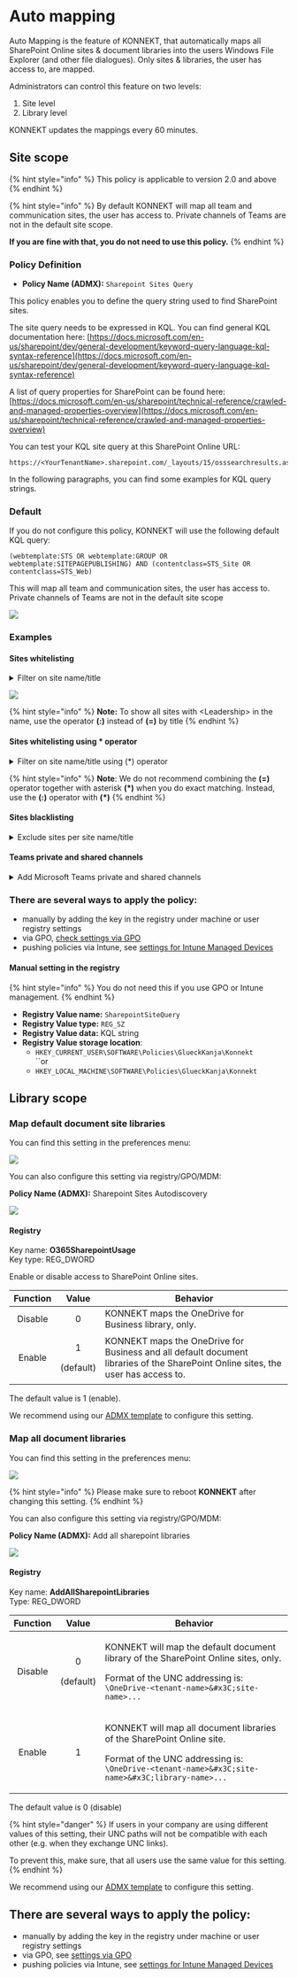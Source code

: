 # Auto mapping

Auto Mapping is the feature of KONNEKT, that automatically maps all SharePoint Online sites & document libraries into the users Windows File Explorer (and other file dialogues). Only sites & libraries, the user has access to, are mapped.

Administrators can control this feature on two levels:

1. Site level
2. Library level

KONNEKT updates the mappings every 60 minutes.

## Site scope

{% hint style="info" %}
This policy is applicable to version 2.0 and above
{% endhint %}

{% hint style="info" %}
By default KONNEKT will map all team and communication sites, the user has access to. Private channels of Teams are not in the default site scope.

**If you are fine with that, you do not need to use this policy.**
{% endhint %}

### **Policy** Definition

* **Policy Name (ADMX):** `Sharepoint Sites Query`

This policy enables you to define the query string used to find SharePoint sites.

The site query needs to be expressed in KQL. You can find general KQL documentation here: [https://docs.microsoft.com/en-us/sharepoint/dev/general-development/keyword-query-language-kql-syntax-reference](https://docs.microsoft.com/en-us/sharepoint/dev/general-development/keyword-query-language-kql-syntax-reference)

A list of query properties for SharePoint can be found here: [https://docs.microsoft.com/en-us/sharepoint/technical-reference/crawled-and-managed-properties-overview](https://docs.microsoft.com/en-us/sharepoint/technical-reference/crawled-and-managed-properties-overview)

You can test your KQL site query at this SharePoint Online URL:

```
https://<YourTenantName>.sharepoint.com/_layouts/15/osssearchresults.aspx
```

In the following paragraphs, you can find some examples for KQL query strings.

### Default

If you do not configure this policy, KONNEKT will use the following default KQL query:

```
(webtemplate:STS OR webtemplate:GROUP OR webtemplate:SITEPAGEPUBLISHING) AND (contentclass=STS_Site OR contentclass=STS_Web)
```

This will map all team and communication sites, the user has access to. Private channels of Teams are not in the default site scope

![](<../../.gitbook/assets/sharepoint site query policy.png>)

### Examples

#### Sites whitelisting

<details>

<summary>Filter on site name/title</summary>

`Title="<MySiteName>"`

**Query String** to map only the sites "Give" and "Leadership"

```
(webtemplate:STS OR webtemplate:GROUP OR webtemplate:SITEPAGEPUBLISHING) AND (contentclass=STS_Site OR contentclass=STS_Web) AND (title="Give" OR title="Leadership")
```

**Note:** restarting KONNEKT is required to apply the policy

</details>

![](../../.gitbook/assets/KONNEKTQueryPolicy.png)

{% hint style="info" %}
**Note:** To show all sites with \<Leadership> in the name, use the operator **(:)** instead of **(=)** by title
{% endhint %}

#### Sites whitelisting using \* operator

<details>

<summary>Filter on site name/title using (*) operator</summary>

Show all sites has a word starting with Con `title:<"Con*">`

**Query string**

```
(webtemplate:STS OR webtemplate:GROUP OR webtemplate:SITEPAGEPUBLISHING) AND (contentclass=STS_Site OR contentclass=STS_Web) AND (title:"Con*")
```

</details>

{% hint style="info" %}
**Note**: We do not recommend combining the **(=)** operator together with asterisk **(\*)** when you do exact matching. Instead, use the **(:)** operator with **(\*)**
{% endhint %}

#### Sites blacklisting

<details>

<summary>Exclude sites per site name/title</summary>

Map all sites and libraries except specific sites (and their libraries)

**Query string** to exclude **** `<Site01>` **** and **** `<Site02>`

```
(webtemplate:STS OR webtemplate:GROUP OR webtemplate:SITEPAGEPUBLISHING) AND (NOT (sitetitle:"Site01" OR sitetitle:"Site02"))
```

**Note:** restarting KONNEKT is required to apply the policy

</details>

#### Teams private and shared channels

<details>

<summary>Add Microsoft Teams private and shared channels</summary>

Map all **** SP **** sites, Teams private channels and Teams shared channels&#x20;

By adding `webtemplate:TEAMCHANNEL` to the query

**Query string**

```
(webtemplate:STS OR webtemplate:GROUP OR webtemplate:SITEPAGEPUBLISHING OR webtemplate:TEAMCHANNEL) AND (contentclass=STS_Site OR contentclass=STS_Web)
```

**Note:** restarting KONNEKT is required to apply the policy

</details>

### **There are several ways to apply the policy:**

* manually by adding the key in the registry under machine or user registry settings
* via GPO, [check settings via GPO](../management-options/settings-via-gpo.md)
* pushing policies via Intune, see [settings for Intune Managed Devices](../management-options/setting-for-intune-managed-devices/intune-mappings.md#sharepoint-site-query)

#### **Manual setting in the registry**

{% hint style="info" %}
You do not need this if you use GPO or Intune management.
{% endhint %}

* **Registry Value name:** `SharepointSiteQuery`
* **Registry Value type:** `REG_SZ`
* **Registry Value data:** KQL string
* **Registry Value storage location**:
  * `HKEY_CURRENT_USER\SOFTWARE\Policies\GlueckKanja\Konnekt`\
    ``or
  * `HKEY_LOCAL_MACHINE\SOFTWARE\Policies\GlueckKanja\Konnekt`

## Library scope

### Map default document site libraries

You can find this setting in the preferences menu:

![](<../../.gitbook/assets/2022-08-02 16\_26\_17-Window.png>)

You can also configure this setting via registry/GPO/MDM:

**Policy Name (ADMX):** Sharepoint Sites Autodiscovery

![](<../../.gitbook/assets/2022-08-16 15\_15\_20-LabServer ‎- Remotedesktop.png>)

#### Registry

Key name: **O365SharepointUsage**\
Key type: REG\_DWORD

Enable or disable access to SharePoint Online sites.

| Function |           Value          | Behavior                                                                                                                          |
| :------: | :----------------------: | --------------------------------------------------------------------------------------------------------------------------------- |
|  Disable |             0            | KONNEKT maps the OneDrive for Business library, only.                                                                             |
|  Enable  | <p>1</p><p>(default)</p> | KONNEKT maps the OneDrive for Business and all default document libraries of the SharePoint Online sites, the user has access to. |

The default value is 1 (enable).

We recommend using our [ADMX template](../management-options/settings-via-gpo.md#admx-file) to configure this setting.

### Map all document libraries

You can find this setting in the preferences menu:

![](<../../.gitbook/assets/2022-08-02 16\_26\_54-Window.png>)

{% hint style="info" %}
Please make sure to reboot **KONNEKT** after changing this setting.
{% endhint %}

You can also configure this setting via registry/GPO/MDM:

**Policy Name (ADMX):** Add all sharepoint libraries

![](<../../.gitbook/assets/2022-08-16 15\_22\_33-LabServer ‎- Remotedesktop.png>)

#### Registry

Key name: **AddAllSharepointLibraries**\
Type: REG\_DWORD

| Function |           Value          | Behavior                                                                                                                                                                                                     |
| :------: | :----------------------: | ------------------------------------------------------------------------------------------------------------------------------------------------------------------------------------------------------------ |
|  Disable | <p>0</p><p>(default)</p> | <p>KONNEKT will map the default document library of the SharePoint Online sites, only.</p><p>Format of the UNC addressing is: <br><code>\\OneDrive-&#x3C;tenant-name>\&#x3C;site-name>\...</code></p>        |
|  Enable  |             1            | <p>KONNEKT will map all document libraries of the SharePoint Online site.</p><p>Format of the UNC addressing is: <br><code>\\OneDrive-&#x3C;tenant-name>\&#x3C;site-name>\&#x3C;library-name>\...</code></p> |

The default value is 0 (disable)

{% hint style="danger" %}
If users in your company are using different values of this setting, their UNC paths will not be compatible with each other (e.g. when they exchange UNC links).

To prevent this, make sure, that all users use the same value for this setting.
{% endhint %}

We recommend using our [ADMX template](../management-options/settings-via-gpo.md#admx-file) to configure this setting.

## **There are several ways to apply the policy:**

* manually by adding the key in the registry under machine or user registry settings
* via GPO, see [settings via GPO](../management-options/settings-via-gpo.md)
* pushing policies via Intune, see [settings for Intune Managed Devices](../management-options/setting-for-intune-managed-devices/intune-mappings.md#add-sharepoint-libraries)
